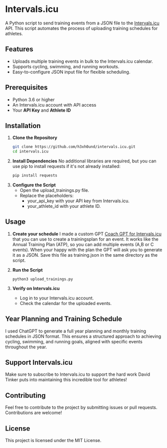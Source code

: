 # Intervals.icu

A Python script to send training events from a JSON file to the [Intervals.icu](https://intervals.icu) API. This script automates the process of uploading training schedules for athletes.

## Features
- Uploads multiple training events in bulk to the Intervals.icu calendar.
- Supports cycling, swimming, and running workouts.
- Easy-to-configure JSON input file for flexible scheduling.

## Prerequisites
- Python 3.6 or higher
- An Intervals.icu account with API access
- Your **API Key** and **Athlete ID**

## Installation

1. **Clone the Repository**
   ```bash
   git clone https://github.com/h3xh0und/intervals.icu.git
   cd intervals.icu
   ```
2. **Install Dependencies**
   No additional libraries are required, but you can use pip to install requests if it's not already installed:
   ```bash
   pip install requests
   ````
3. **Configure the Script**
   - Open the upload_trainings.py file.
   - Replace the placeholders:
        - your_api_key with your API key from Intervals.icu.
        - your_athlete_id with your athlete ID.

## Usage

1. **Create your schedule**
   I made a custom GPT [Coach GPT for Intervals.icu](https://chatgpt.com/g/g-677d1b637658819198026d2a7daaa1d8-coach-gpt-for-intervals-icu) that you can use to create a trainingsplan for an event. It works like the Annual Training Plan (ATP), so you can add multiple events (A,B or C events). When your happy with the plan the GPT will ask you to generate it as a JSON. Save this file as training.json in the same directory as the script.

2. **Run the Script**
   ```
   python3 upload_trainings.py
   ```
3. **Verify on Intervals.icu**
   - Log in to your Intervals.icu account.
   - Check the calendar for the uploaded events.

## Year Planning and Training Schedule
I used ChatGPT to generate a full year planning and monthly training schedules in JSON format. This ensures a structured approach to achieving cycling, swimming, and running goals, aligned with specific events throughout the year.

## Support Intervals.icu
Make sure to subscribe to Intervals.icu to support the hard work David Tinker puts into maintaining this incredible tool for athletes!

## Contributing
Feel free to contribute to the project by submitting issues or pull requests. Contributions are welcome!

## License
This project is licensed under the MIT License.
